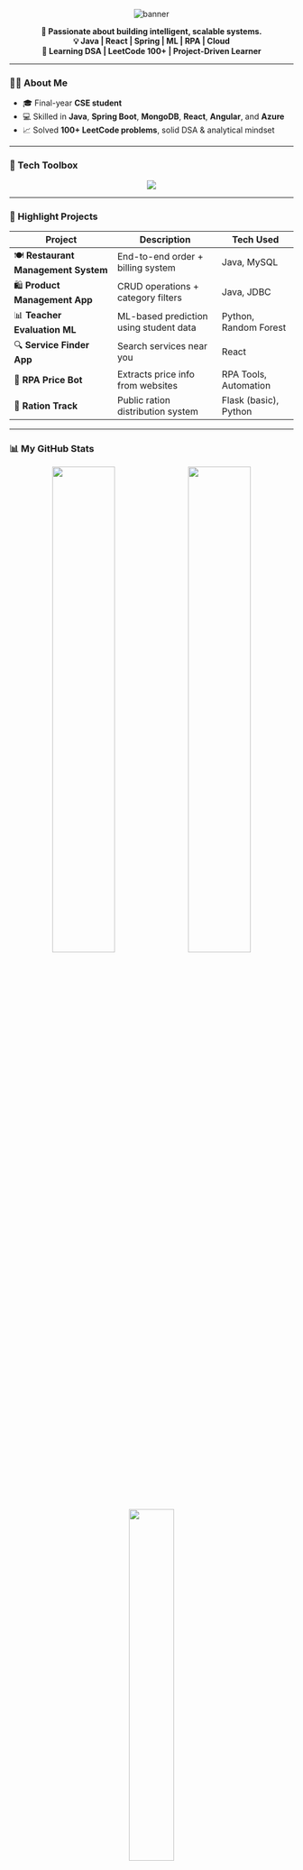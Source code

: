 <p align="center">
<img src="https://capsule-render.vercel.app/api?type=waving&color=6C63FF&height=180&section=header&text=Gopinath%20R%20🚀&fontSize=36&fontColor=ffffff&animation=fadeIn" alt="banner"/>
</p>

<p align="center">
  <b>🚀 Passionate about building intelligent, scalable systems.</b><br>
  <b>💡 Java | React | Spring | ML | RPA | Cloud</b><br>
  <b>🧠 Learning DSA | LeetCode 100+ | Project-Driven Learner</b>
</p>

---

### 👨‍💻 About Me
- 🎓 Final-year **CSE student**
- 💻 Skilled in **Java**, **Spring Boot**, **MongoDB**, **React**, **Angular**, and **Azure**
- 📈 Solved **100+ LeetCode problems**, solid DSA & analytical mindset

---

### 🧰 Tech Toolbox

<p align="center">
  <img src="https://skillicons.dev/icons?i=java,spring,react,angular,js,ts,html,css,python,mysql,mongodb,azure,flask,git,vscode,github" />
</p>

---

### 🚀 Highlight Projects

| Project | Description | Tech Used |
|--------|-------------|-----------|
| 🍽️ **Restaurant Management System** | End-to-end order + billing system | Java, MySQL |
| 🛍️ **Product Management App** | CRUD operations + category filters | Java, JDBC |
| 📊 **Teacher Evaluation ML** | ML-based prediction using student data | Python, Random Forest |
| 🔍 **Service Finder App** | Search services near you | React |
| 🤖 **RPA Price Bot** | Extracts price info from websites | RPA Tools, Automation |
| 🧾 **Ration Track** | Public ration distribution system | Flask (basic), Python |

---

### 📊 My GitHub Stats

<div align="center">
  <img src="https://github-readme-stats.vercel.app/api?username=Gopi04-github&show_icons=true&theme=tokyonight&border_radius=10" width="47%" />
  <img src="https://github-readme-streak-stats.herokuapp.com?user=Gopi04-github&theme=tokyonight&border_radius=10" width="47%" />
  <br><br>
  <img src="https://github-readme-stats.vercel.app/api/top-langs/?username=Gopi04-github&layout=compact&theme=tokyonight&border_radius=10" width="40%" />
</div>

---

### 🌐 Connect With Me

<p align="center">
  <a href="mailto:rajagokul231@gmail.com"><img src="https://img.shields.io/badge/Gmail-D14836?style=for-the-badge&logo=gmail&logoColor=white"/></a>
  <a href="https://www.linkedin.com/in/gopinath-r-ba9932257/"><img src="https://img.shields.io/badge/LinkedIn-0077B5?style=for-the-badge&logo=linkedin&logoColor=white"/></a>
  <a href="https://github.com/Gopi04-github"><img src="https://img.shields.io/badge/GitHub-000?style=for-the-badge&logo=github&logoColor=white"/></a>
</p>

---

